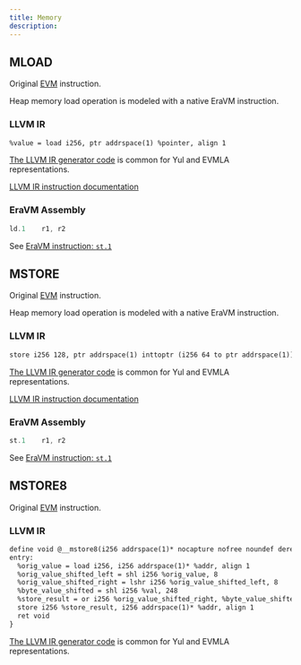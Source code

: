 ```yaml
---
title: Memory
description:
---
```


## MLOAD

Original [EVM](https://www.evm.codes/#51?fork=shanghai) instruction.

Heap memory load operation is modeled with a native EraVM instruction.

### LLVM IR

```txt
%value = load i256, ptr addrspace(1) %pointer, align 1
```

[The LLVM IR generator code](https://github.com/matter-labs/era-compiler-llvm-context/blob/main/src/eravm/evm/memory.rs#L15)
is common for Yul and EVMLA representations.

[LLVM IR instruction documentation](https://releases.llvm.org/15.0.0/docs/LangRef.html#load-instruction)

### EraVM Assembly

```asm
ld.1    r1, r2
```

See [EraVM instruction: `st.1`](https://matter-labs.github.io/eravm-spec/spec.html#LoadDefinition)

## MSTORE

Original [EVM](https://www.evm.codes/#52?fork=shanghai) instruction.

Heap memory load operation is modeled with a native EraVM instruction.

### LLVM IR

```txt
store i256 128, ptr addrspace(1) inttoptr (i256 64 to ptr addrspace(1)), align 1
```

[The LLVM IR generator code](https://github.com/matter-labs/era-compiler-llvm-context/blob/main/src/eravm/evm/memory.rs#L38)
is common for Yul and EVMLA representations.

[LLVM IR instruction documentation](https://releases.llvm.org/15.0.0/docs/LangRef.html#store-instruction)

### EraVM Assembly

```asm
st.1    r1, r2
```

See [EraVM instruction: `st.1`](https://matter-labs.github.io/eravm-spec/spec.html#StoreDefinition)

## MSTORE8

Original [EVM](https://www.evm.codes/#53?fork=shanghai) instruction.

### LLVM IR

```txt
define void @__mstore8(i256 addrspace(1)* nocapture nofree noundef dereferenceable(32) %addr, i256 %val) #2 {
entry:
  %orig_value = load i256, i256 addrspace(1)* %addr, align 1
  %orig_value_shifted_left = shl i256 %orig_value, 8
  %orig_value_shifted_right = lshr i256 %orig_value_shifted_left, 8
  %byte_value_shifted = shl i256 %val, 248
  %store_result = or i256 %orig_value_shifted_right, %byte_value_shifted
  store i256 %store_result, i256 addrspace(1)* %addr, align 1
  ret void
}
```

[The LLVM IR generator code](https://github.com/matter-labs/era-compiler-llvm-context/blob/main/src/eravm/evm/memory.rs#L62)
is common for Yul and EVMLA representations.
